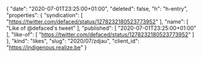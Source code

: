 {
  "date": "2020-07-01T23:25:00+01:00",
  "deleted": false,
  "h": "h-entry",
  "properties": {
    "syndication": [
      "https://twitter.com/defaced/status/1278232180523773952"
    ],
    "name": [
      "Like of @defaced's tweet"
    ],
    "published": [
      "2020-07-01T23:25:00+01:00"
    ],
    "like-of": [
      "https://twitter.com/defaced/status/1278232180523773952"
    ]
  },
  "kind": "likes",
  "slug": "2020/07/zdjau",
  "client_id": "https://indigenous.realize.be"
}

